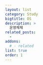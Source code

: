 ```yaml
---
layout: list
category: Study
bigtitle: OS
description: >
  운영체제
related_posts:
  -
addons:
  # - related
list: true
order: 1
---
```

